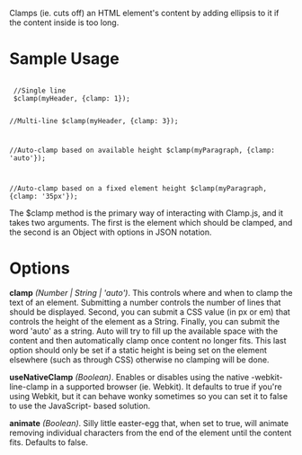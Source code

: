 Clamps (ie. cuts off) an HTML element's content by adding ellipsis to it if the 
content inside is too long.


# Sample Usage

<code>
 //Single line
 $clamp(myHeader, {clamp: 1});

 //Multi-line
 $clamp(myHeader, {clamp: 3});

 //Auto-clamp based on available height
 $clamp(myParagraph, {clamp: 'auto'});

 //Auto-clamp based on a fixed element height
 $clamp(myParagraph, {clamp: '35px'});
</code>

The $clamp method is the primary way of interacting with Clamp.js, and it takes two
arguments. The first is the element which should be clamped, and the second is an
Object with options in JSON notation.


# Options

**clamp** _(Number | String | 'auto')_. This controls where and when to clamp the 
text of an element. Submitting a number controls the number of lines that should
be displayed. Second, you can submit a CSS value (in px or em) that controls the
height of the element as a String. Finally, you can submit the word 'auto' as a string.
Auto will try to fill up the available space with the content and then automatically
clamp once content no longer fits. This last option should only be set if a static 
height is being set on the element elsewhere (such as through CSS) otherwise no 
clamping will be done.

**useNativeClamp** _(Boolean)_. Enables or disables using the native -webkit-line-clamp
in a supported browser (ie. Webkit). It defaults to true if you're using Webkit,
but it can behave wonky sometimes so you can set it to false to use the JavaScript-
based solution.

**animate** _(Boolean)_. Silly little easter-egg that, when set to true, will animate
removing individual characters from the end of the element until the content fits.
Defaults to false.
